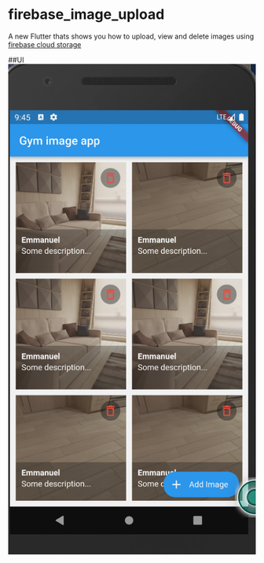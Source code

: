 # firebase_image_upload

A new Flutter thats shows you how to upload, view and delete images using [firebase cloud storage](https://pub.dev/packages/firebase_storage)



##UI
![](images/first.png)